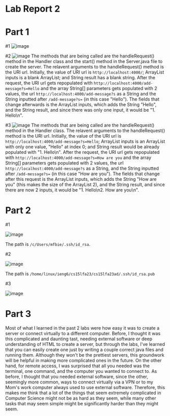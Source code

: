 # Lab Report 2
# Part 1
#1
![image](https://github.com/Biehler1/cse15l-lab-reports/assets/103413662/b3c16f44-5f31-483d-9e0d-5d9f5b3368c8)

#2
![image](https://github.com/Biehler1/cse15l-lab-reports/assets/103413662/6fce9765-5576-473d-9501-458eee01f6d1)
The methods that are being called are the handleRequest() method in the Handler class and the start() method in the Server.java file to create the server. The relavent arguments to the handleRequest() method is the URI url. Initially, the value of URI url is `http://localhost:4000/`; ArrayList inputs is a blank ArrayList; and String result has a blank string. After the request, the URI url gets repopulated with `http://localhost:4000/add-message?s=Hello` and the array String[] parameters gets populated with 2 values, the url `http://localhost:4000/add-message?s` as a String and the String inputted after `/add-message?s=` (in this case "Hello"). The fields that change afterwards is the ArrayList inputs, which adds the String "Hello", and the String result, and since there was only one input, it would be "1. Hello\n".

#3
![image](https://github.com/Biehler1/cse15l-lab-reports/assets/103413662/e70d9fd0-f145-421a-bb9b-6626a057b89a)
The methods that are being called are the handleRequest() method in the Handler class. The relavent arguments to the handleRequest() method is the URI url. Initially, the value of the URI url is `http://localhost:4000/add-message?s=Hello`; ArrayList inputs is an ArrayList with only one value, "Hello" at index 0; and String result would be already populated with "1. Hello\n". After the request, the URI url gets repopulated with `http://localhost:4000/add-message?s=How are you` and the array String[] parameters gets populated with 2 values, the url `http://localhost:4000/add-message?s` as a String, and the String inputted after `/add-message?s=` (in this case "How are you"). The fields that change after this request is the ArrayList inputs, which adds the String "How are you" (this makes the size of the ArrayList 2), and the String result, and since there are now 2 inputs, it would be "1. Hello\n2. How are you\n".

# Part 2
#1

![image](https://github.com/Biehler1/cse15l-lab-reports/assets/103413662/97430382-1dc7-4f40-a4d4-4c51a8df76aa)

The path is `/c/Users/mfbie/.ssh/id_rsa`.

#2

![image](https://github.com/Biehler1/cse15l-lab-reports/assets/103413662/f1ac0b35-d538-49c6-831a-012a9cfe539a)

The path is `/home/linux/ieng6/cs15lfa23/cs15lfa23ad/.ssh/id_rsa.pub`

#3

![image](https://github.com/Biehler1/cse15l-lab-reports/assets/103413662/4fd4b7f1-5c47-485b-9e30-dab26d1793c0)

# Part 3
Most of what I learned in the past 2 labs were how easy it was to create a server or connect virtually to a different computer. Before, I thought it was this complicated and daunting tast, needing external software or deep understanding of HTML to create a server, but through the labs, I've learned that you can easily create one just by writing a couple correct java files and running them. Although they won't be the prettiest servers, this groundwork will be helpful in making more complicated ones in the future. On the other hand, for remote access, I was surprised that all you needed was the terminal, one command, and the computer you wanted to connect to. As before, I thought that you needed external software, since the other, seemingly more common, ways to connect virtually via a VPN or to my Mom's work computer always used to use external software. Therefore, this makes me think that a lot of the things that seem extremely complicated in Computer Science might not be as hard as they seem, while many other tasks that may seem simple might be significantly harder than they might seem.
